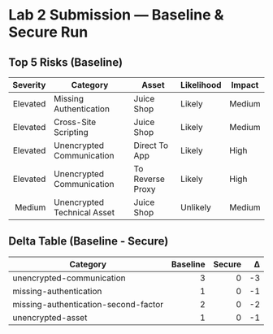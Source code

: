 # Lab 2 Submission — Baseline & Secure Run

## Top 5 Risks (Baseline)
| Severity | Category | Asset | Likelihood | Impact |
|---------:|---------|-------|------------|-------|
| Elevated | Missing Authentication | Juice Shop | Likely | Medium |
| Elevated | Cross-Site Scripting | Juice Shop | Likely | Medium |
| Elevated | Unencrypted Communication | Direct To App | Likely | High |
| Elevated | Unencrypted Communication | To Reverse Proxy | Likely | High |
| Medium   | Unencrypted Technical Asset | Juice Shop | Unlikely | Medium |

## Delta Table (Baseline - Secure)
| Category | Baseline | Secure | Δ |
|----------|---------:|-------:|--:|
| unencrypted-communication | 3 | 0 | -3 |
| missing-authentication | 1 | 0 | -1 |
| missing-authentication-second-factor | 2 | 0 | -2 |
| unencrypted-asset | 1 | 0 | -1 |
